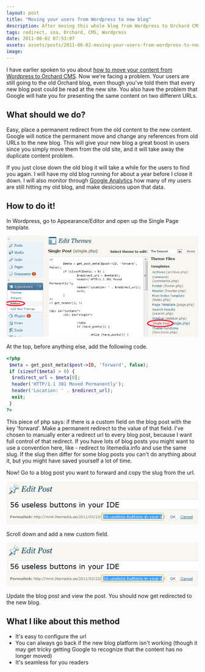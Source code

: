 ```yaml
---
layout: post
title: "Moving your users from Wordpress to new blog"
description: After moving this whole blog from Wordpress to Orchard CMS it is also appropriate to redirect all old URLs to their respective new ones on the new blog.
tags: redirect, soa, Orchard, CMS, Wordpress
date: 2011-06-02 07:53:07
assets: assets/posts/2011-06-02-moving-your-users-from-wordpress-to-new-blog
image: 
---
```


I have earlier spoken to you about [how to move your content from Wordpress to Orchard CMS](/2011/05/28/migrate-blog-from-wordpress-to-orchard-cms.html). Now we're facing a problem. Your users are still going to the old Orchard blog, even though you've told them that every new blog post could be read at the new site. You also have the problem that Google will hate you for presenting the same content on two different URLs.

## What should we do?

Easy, place a permanent redirect from the old content to the new content. Google will notice the permanent move and change any references from old URLs to the new blog. This will give your new blog a great boost in users since you simply move them from the old site, and it will take away the duplicate content problem.

If you just close down the old blog it will take a while for the users to find you again. I will have my old blog running for about a year before I close it down. I will also monitor through [Google Analytics](http://www.google.com/analytics) how many of my users are still hitting my old blog, and make desicions upon that data.

## How to do it!

In Wordpress, go to Appearance/Editor and open up the Single Page template.

![wordpress edit theme](/assets/posts/2011-06-02-moving-your-users-from-wordpress-to-new-blog/wordpress_edit_theme.png)

At the top, before anything else, add the following code.

```php
<?php 
 $meta = get_post_meta($post->ID, 'forward', false);
 if (sizeof($meta) > 0) {
  $redirect_url = $meta[0];
  header('HTTP/1.1 301 Moved Permanently');
  header('Location: ' . $redirect_url);
  exit;
 }
?>
```

This piece of php says: if there is a custom field on the blog post with the key 'forward'. Make a permanent redirect to the value of that field. I've chosen to manually enter a redirect url to every blog post, because I want full control of that redirect. If you have lots of blog posts you might want to use a convention here, like - redirect to litemedia.info and use the same slug. If the slug then differ for some blog posts you can't do anything about it, but you might have saved yourself a lot of time.

Now! Go to a blog post you want to forward and copy the slug from the url.

![wordpress slug](/assets/posts/2011-06-02-moving-your-users-from-wordpress-to-new-blog/wordpress_slug.png)

Scroll down and add a new custom field.

![wordpress custom field](/assets/posts/2011-06-02-moving-your-users-from-wordpress-to-new-blog/wordpress_slug.png)

Update the blog post and view the post. You should now get redirected to the new blog.

## What I like about this method

* It's easy to configure the url
* You can always go back if the new blog platform isn't working (though it may get tricky getting Google to recognize that the content has no longer moved)
* It's seamless for you readers
